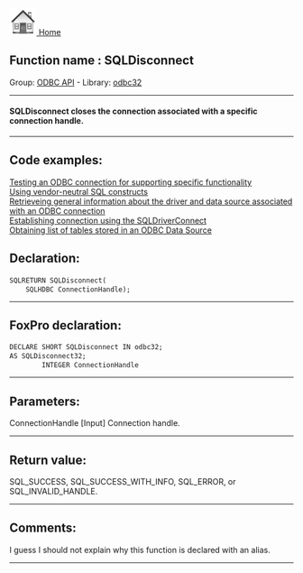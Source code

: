 [<img src="../../images/home.png"> Home ](https://github.com/VFPX/Win32API)  

## Function name : SQLDisconnect
Group: [ODBC API](../../functions_group.md#ODBC_API)  -  Library: [odbc32](../../Libraries.md#odbc32)  
***  


#### SQLDisconnect closes the connection associated with a specific connection handle.
***  


## Code examples:
[Testing an ODBC connection for supporting specific functionality](../../samples/sample_286.md)  
[Using vendor-neutral SQL constructs](../../samples/sample_287.md)  
[Retrieveing general information about the driver and data source associated with an ODBC connection](../../samples/sample_289.md)  
[Establishing connection using the SQLDriverConnect](../../samples/sample_290.md)  
[Obtaining list of tables stored in an ODBC Data Source](../../samples/sample_409.md)  

## Declaration:
```foxpro  
SQLRETURN SQLDisconnect(
	SQLHDBC ConnectionHandle);  
```  
***  


## FoxPro declaration:
```foxpro  
DECLARE SHORT SQLDisconnect IN odbc32;
AS SQLDisconnect32;
		INTEGER ConnectionHandle  
```  
***  


## Parameters:
ConnectionHandle 
[Input]
Connection handle. 
  
***  


## Return value:
SQL_SUCCESS, SQL_SUCCESS_WITH_INFO, SQL_ERROR, or SQL_INVALID_HANDLE.  
***  


## Comments:
I guess I should not explain why this function is declared with an alias.  
  
***  

